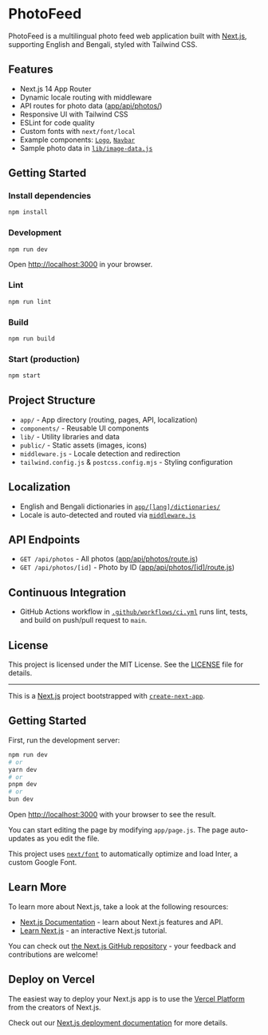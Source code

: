 # PhotoFeed

PhotoFeed is a multilingual photo feed web application built with [Next.js](https://nextjs.org/), supporting English and Bengali, styled with Tailwind CSS.

## Features

- Next.js 14 App Router
- Dynamic locale routing with middleware
- API routes for photo data ([app/api/photos/](app/api/photos/route.js))
- Responsive UI with Tailwind CSS
- ESLint for code quality
- Custom fonts with `next/font/local`
- Example components: [`Logo`](components/Logo.jsx), [`Navbar`](components/Navbar.jsx)
- Sample photo data in [`lib/image-data.js`](lib/image-data.js)

## Getting Started

### Install dependencies

```bash
npm install
```

### Development

```bash
npm run dev
```

Open [http://localhost:3000](http://localhost:3000) in your browser.

### Lint

```bash
npm run lint
```

### Build

```bash
npm run build
```

### Start (production)

```bash
npm start
```

## Project Structure

- `app/` - App directory (routing, pages, API, localization)
- `components/` - Reusable UI components
- `lib/` - Utility libraries and data
- `public/` - Static assets (images, icons)
- `middleware.js` - Locale detection and redirection
- `tailwind.config.js` & `postcss.config.mjs` - Styling configuration

## Localization

- English and Bengali dictionaries in [`app/[lang]/dictionaries/`](app/[lang]/dictionaries/)
- Locale is auto-detected and routed via [`middleware.js`](middleware.js)

## API Endpoints

- `GET /api/photos` - All photos ([app/api/photos/route.js](app/api/photos/route.js))
- `GET /api/photos/[id]` - Photo by ID ([app/api/photos/[id]/route.js](app/api/photos/[id]/route.js))

## Continuous Integration

- GitHub Actions workflow in [`.github/workflows/ci.yml`](.github/workflows/ci.yml) runs lint, tests, and build on push/pull request to `main`.

## License

This project is licensed under the MIT License. See the [LICENSE](LICENSE) file for details.

---

This is a [Next.js](https://nextjs.org/) project bootstrapped with [`create-next-app`](https://github.com/vercel/next.js/tree/canary/packages/create-next-app).

## Getting Started

First, run the development server:

```bash
npm run dev
# or
yarn dev
# or
pnpm dev
# or
bun dev
```

Open [http://localhost:3000](http://localhost:3000) with your browser to see the result.

You can start editing the page by modifying `app/page.js`. The page auto-updates as you edit the file.

This project uses [`next/font`](https://nextjs.org/docs/basic-features/font-optimization) to automatically optimize and load Inter, a custom Google Font.

## Learn More

To learn more about Next.js, take a look at the following resources:

- [Next.js Documentation](https://nextjs.org/docs) - learn about Next.js features and API.
- [Learn Next.js](https://nextjs.org/learn) - an interactive Next.js tutorial.

You can check out [the Next.js GitHub repository](https://github.com/vercel/next.js/) - your feedback and contributions are welcome!

## Deploy on Vercel

The easiest way to deploy your Next.js app is to use the [Vercel Platform](https://vercel.com/new?utm_medium=default-template&filter=next.js&utm_source=create-next-app&utm_campaign=create-next-app-readme) from the creators of Next.js.

Check out our [Next.js deployment documentation](https://nextjs.org/docs/deployment) for more details.
